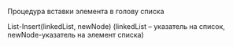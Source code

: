 ﻿Процедура вставки элемента в голову списка

List-Insert(linkedList, newNode)
(linkedList – указатель на список, newNode-указатель на элемент списка)